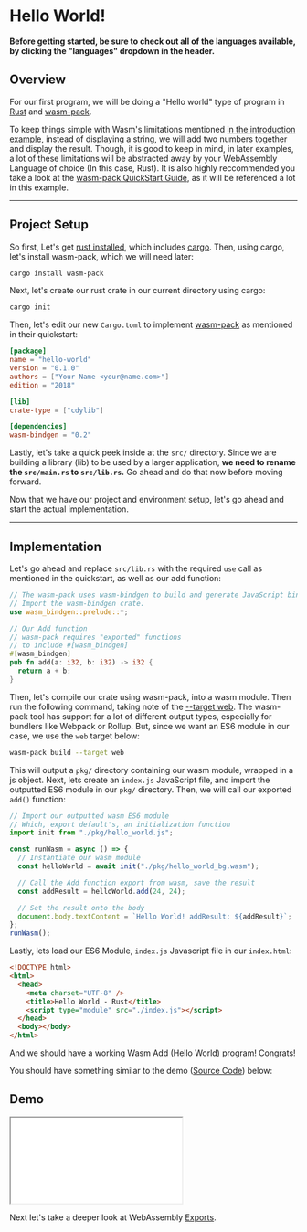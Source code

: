 # Hello World!

**Before getting started, be sure to check out all of the languages available, by clicking the "languages" dropdown in the header.**

## Overview

For our first program, we will be doing a "Hello world" type of program in [Rust](https://www.rust-lang.org/) and [wasm-pack](https://github.com/rustwasm/wasm-pack).

To keep things simple with Wasm's limitations mentioned [in the introduction example](/example-redirect?exampleName=introduction&programmingLanguage=all), instead of displaying a string, we will add two numbers together and display the result. Though, it is good to keep in mind, in later examples, a lot of these limitations will be abstracted away by your WebAssembly Language of choice (In this case, Rust). It is also highly reccommended you take a look at the [wasm-pack QuickStart Guide](https://github.com/rustwasm/wasm-pack#-quickstart-guide), as it will be referenced a lot in this example.

---

## Project Setup

So first, Let's get [rust installed](https://www.rust-lang.org/tools/install), which includes [cargo](https://doc.rust-lang.org/cargo/index.html). Then, using cargo, let's install wasm-pack, which we will need later:

```bash
cargo install wasm-pack
```

Next, let's create our rust crate in our current directory using cargo:

```bash
cargo init
```

Then, let's edit our new `Cargo.toml` to implement [wasm-pack](https://github.com/rustwasm/wasm-pack#-quickstart-guide) as mentioned in their quickstart:

```toml
[package]
name = "hello-world"
version = "0.1.0"
authors = ["Your Name <your@name.com>"]
edition = "2018"

[lib]
crate-type = ["cdylib"]

[dependencies]
wasm-bindgen = "0.2"
```

Lastly, let's take a quick peek inside at the `src/` directory. Since we are building a library (lib) to be used by a larger application, **we need to rename the `src/main.rs` to `src/lib.rs`.** Go ahead and do that now before moving forward.

Now that we have our project and environment setup, let's go ahead and start the actual implementation.

---

## Implementation

Let's go ahead and replace `src/lib.rs` with the required `use` call as mentioned in the quickstart, as well as our add function:

```rust
// The wasm-pack uses wasm-bindgen to build and generate JavaScript binding file.
// Import the wasm-bindgen crate.
use wasm_bindgen::prelude::*;

// Our Add function
// wasm-pack requires "exported" functions
// to include #[wasm_bindgen]
#[wasm_bindgen]
pub fn add(a: i32, b: i32) -> i32 {
  return a + b;
}
```

Then, let's compile our crate using wasm-pack, into a wasm module. Then run the following command, taking note of the [--target web](https://rustwasm.github.io/docs/wasm-pack/commands/build.html#target). The wasm-pack tool has support for a lot of different output types, especially for bundlers like Webpack or Rollup. But, since we want an ES6 module in our case, we use the `web` target below:

```bash
wasm-pack build --target web
```

This will output a `pkg/` directory containing our wasm module, wrapped in a js object. Next, lets create an `index.js` JavaScript file, and import the outputted ES6 module in our `pkg/` directory. Then, we will call our exported `add()` function:

```javascript
// Import our outputted wasm ES6 module
// Which, export default's, an initialization function
import init from "./pkg/hello_world.js";

const runWasm = async () => {
  // Instantiate our wasm module
  const helloWorld = await init("./pkg/hello_world_bg.wasm");

  // Call the Add function export from wasm, save the result
  const addResult = helloWorld.add(24, 24);

  // Set the result onto the body
  document.body.textContent = `Hello World! addResult: ${addResult}`;
};
runWasm();
```

Lastly, lets load our ES6 Module, `index.js` Javascript file in our `index.html`:

```html
<!DOCTYPE html>
<html>
  <head>
    <meta charset="UTF-8" />
    <title>Hello World - Rust</title>
    <script type="module" src="./index.js"></script>
  </head>
  <body></body>
</html>
```

And we should have a working Wasm Add (Hello World) program! Congrats!

You should have something similar to the demo ([Source Code](/source-redirect?path=examples/hello-world/demo/rust)) below:

## Demo

<iframe title="Rust Demo" src="/examples/hello-world/demo/rust/"></iframe>

Next let's take a deeper look at WebAssembly [Exports](/example-redirect?exampleName=exports).
